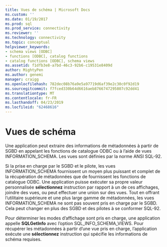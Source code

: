```yaml
---
title: Vues de schéma | Microsoft Docs
ms.custom: ''
ms.date: 01/19/2017
ms.prod: sql
ms.prod_service: connectivity
ms.reviewer: ''
ms.technology: connectivity
ms.topic: conceptual
helpviewer_keywords:
- schema views [ODBC]
- functions [ODBC], catalog functions
- catalog functions [ODBC], schema views
ms.assetid: f1dfb3e8-a7bd-46c3-92b6-c19531e8409d
author: MightyPen
ms.author: genemi
manager: craigg
ms.openlocfilehash: 782dec08b76a9e5a97719d6af39e2c30c0f92d19
ms.sourcegitcommit: f7fced330b64d6616aeb8766747295807c92dd41
ms.translationtype: MT
ms.contentlocale: fr-FR
ms.lasthandoff: 04/23/2019
ms.locfileid: "62468616"
---
```

# <a name="schema-views"></a>Vues de schéma
Une application peut extraire des informations de métadonnées à partir de SGBD en appelant les fonctions de catalogue ODBC ou à l’aide de vues INFORMATION_SCHEMA. Les vues sont définies par la norme ANSI SQL-92.  
  
 Si la prise en charge par le SGBD et le pilote, les vues INFORMATION_SCHEMA fournissent un moyen plus puissant et complet de la récupération de métadonnées que de fournissent les fonctions de catalogue ODBC. Une application puisse exécuter sa propre valeur personnalisée **sélectionnez** instruction par rapport à un de ces affichages, joindre des vues, ou peut effectuer une union sur des vues. Tout en offrant l’utilitaire supérieure et une plus large gamme de métadonnées, les vues INFORMATION_SCHEMA ne sont pas souvent pris en charge par le SGBD. Cela peut changer en plus des SGBD et des pilotes à se conformer SQL-92.  
  
 Pour déterminer les modes d’affichage sont pris en charge, une application appelle **SQLGetInfo** avec l’option SQL_INFO_SCHEMA_VIEWS. Pour récupérer les métadonnées à partir d’une vue pris en charge, l’application exécute une **sélectionnez** instruction qui spécifie les informations de schéma requises.

